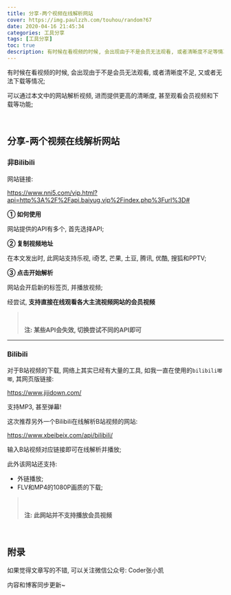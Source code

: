 ```yaml
---
title: 分享-两个视频在线解析网站
cover: https://img.paulzzh.com/touhou/random?67
date: 2020-04-16 21:45:34
categories: 工具分享
tags: [工具分享]
toc: true
description: 有时候在看视频的时候, 会出现由于不是会员无法观看, 或者清晰度不足等情况; 可以通过本文中的网站解析视频, 进而提供更高的清晰度, 甚至观看会员视频;
---
```


有时候在看视频的时候, 会出现由于不是会员无法观看, 或者清晰度不足, 又或者无法下载等情况;

可以通过本文中的网站解析视频, 进而提供更高的清晰度, 甚至观看会员视频和下载等功能;

<br/>

<!--more-->

## 分享-两个视频在线解析网站

### 非Bilibili

网站链接:

https://www.nni5.com/vip.html?api=http%3A%2F%2Fapi.baiyug.vip%2Findex.php%3Furl%3D#

**① 如何使用**

网站提供的API有多个, 首先选择API;

**② 复制视频地址**

在本文发出时, 此网站支持乐视, i奇艺, 芒果, 土豆, 腾讯, 优酷, 搜狐和PPTV;

**③ 点击开始解析**

网站会开启新的标签页, 并播放视频;

经尝试, **支持直接在线观看各大主流视频网站的会员视频**

><br/>
>
>**注: 某些API会失效, 切换尝试不同的API即可**

****

### Bilibili

对于B站视频的下载, 网络上其实已经有大量的工具, 如我一直在使用的`bilibili唧唧`, 其网页版链接:

https://www.jijidown.com/

支持MP3, 甚至弹幕!

这次推荐另外一个Bilibili在线解析B站视频的网站:

https://www.xbeibeix.com/api/bilibili/

输入B站视频对应链接即可在线解析并播放;

此外该网站还支持:

-   外链播放;
-   FLV和MP4的1080P画质的下载;

><br/>
>
>**注: 此网站并不支持播放会员视频**

<br/>

## 附录

如果觉得文章写的不错, 可以关注微信公众号: Coder张小凯

内容和博客同步更新~

<br/>